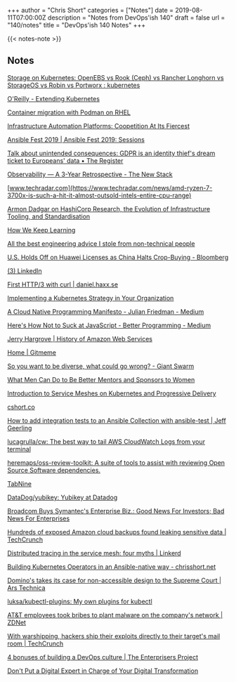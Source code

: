 +++
author = "Chris Short"
categories = ["Notes"]
date = 2019-08-11T07:00:00Z
description = "Notes from DevOps'ish 140"
draft = false
url = "140/notes"
title = "DevOps'ish 140 Notes"
+++

{{< notes-note >}}

## Notes

[Storage on Kubernetes: OpenEBS vs Rook (Ceph) vs Rancher Longhorn vs StorageOS vs Robin vs Portworx : kubernetes](https://www.reddit.com/r/kubernetes/comments/cmqd7s/storage_on_kubernetes_openebs_vs_rook_ceph_vs/)

[O'Reilly - Extending Kubernetes](https://get.oreilly.com/ind_extending-kubernetes.html)

[Container migration with Podman on RHEL](https://www.redhat.com/en/blog/container-migration-podman-rhel)

[Infrastructure Automation Platforms: Coopetition At Its Fiercest](https://go.forrester.com/blogs/infrastructure-automation-platforms-wave/)

[Ansible Fest 2019 | Ansible Fest 2019: Sessions](https://agenda.fest.ansible.com/sessions)

[Talk about unintended consequences: GDPR is an identity thief's dream ticket to Europeans' data • The Register](https://www.theregister.co.uk/2019/08/09/gdpr_identity_thief/)

[Observability — A 3-Year Retrospective - The New Stack](https://thenewstack.io/observability-a-3-year-retrospective/)

[www.techradar.com](https://www.techradar.com/news/amd-ryzen-7-3700x-is-such-a-hit-it-almost-outsold-intels-entire-cpu-range)

[Armon Dadgar on HashiCorp Research, the Evolution of Infrastructure Tooling, and Standardisation](https://www.infoq.com/podcasts/infrastructure-tooling-evolution/)

[How We Keep Learning](https://blog.dbsmasher.com/2019/08/08/how-we-keep-learning.html)

[All the best engineering advice I stole from non-technical people](https://medium.com/@bellmar/all-the-best-engineering-advice-i-stole-from-non-technical-people-eb7f90ca2f5f)

[U.S. Holds Off on Huawei Licenses as China Halts Crop-Buying - Bloomberg](https://www.bloomberg.com/news/articles/2019-08-08/u-s-holds-off-on-huawei-licenses-as-china-halts-crop-buying)

[(3) LinkedIn](https://www.linkedin.com/posts/beautiful-code_softwareengineering-cto-podcasts-activity-6564799591055745024-VH67/)

[First HTTP/3 with curl | daniel.haxx.se](https://daniel.haxx.se/blog/2019/08/05/first-http-3-with-curl/)

[Implementing a Kubernetes Strategy in Your Organization](https://www.weave.works/blog/implementing-a-kubernetes-strategy-in-your-organization)

[A Cloud Native Programming Manifesto - Julian Friedman - Medium](https://medium.com/@doctor_julz/a-cloud-native-programming-manifesto-c6e7f24115bd)

[Here's How Not to Suck at JavaScript - Better Programming - Medium](https://medium.com/better-programming/js-reliable-fdea261012ee)

[Jerry Hargrove | History of Amazon Web Services](https://www.awsgeek.com/pages/AWS-History/)

[Home | Gitmeme](https://gitme.me/)

[So you want to be diverse, what could go wrong? - Giant Swarm](https://blog.giantswarm.io/so-you-want-to-be-diverse-what-could-go-wrong/)

[What Men Can Do to Be Better Mentors and Sponsors to Women](https://hbr.org/2019/08/what-men-can-do-to-be-better-mentors-and-sponsors-to-women)

[Introduction to Service Meshes on Kubernetes and Progressive Delivery](https://www.weave.works/blog/introduction-to-service-meshes-on-kubernetes-and-progressive-delivery)

[cshort.co](https://cshort.co/2YGWQZh)

[How to add integration tests to an Ansible Collection with ansible-test | Jeff Geerling](https://www.jeffgeerling.com/blog/2019/how-add-integration-tests-ansible-collection-ansible-test)

[lucagrulla/cw: The best way to tail AWS CloudWatch Logs from your terminal](https://github.com/lucagrulla/cw)

[heremaps/oss-review-toolkit: A suite of tools to assist with reviewing Open Source Software dependencies.](https://github.com/heremaps/oss-review-toolkit)

[TabNine](https://tabnine.com/)

[DataDog/yubikey: Yubikey at Datadog](https://github.com/DataDog/yubikey)

[Broadcom Buys Symantec's Enterprise Biz.: Good News For Investors; Bad News For Enterprises](https://go.forrester.com/blogs/broadcom-buys-symantecs-enterprise-biz-good-news-for-investors-bad-news-for-enterprises/)

[Hundreds of exposed Amazon cloud backups found leaking sensitive data | TechCrunch](https://techcrunch.com/2019/08/09/aws-ebs-cloud-backups-leak/)

[Distributed tracing in the service mesh: four myths | Linkerd](https://linkerd.io/2019/08/09/service-mesh-distributed-tracing-myths/)

[Building Kubernetes Operators in an Ansible-native way - chrisshort.net](https://chrisshort.net/cfp/building-kubernetes-operators-with-ansible/)

[Domino's takes its case for non-accessible design to the Supreme Court | Ars Technica](https://arstechnica.com/tech-policy/2019/08/dominos-takes-its-case-for-non-accessible-design-to-the-supreme-court/)

[luksa/kubectl-plugins: My own plugins for kubectl](https://github.com/luksa/kubectl-plugins)

[AT&T employees took bribes to plant malware on the company's network | ZDNet](https://www.zdnet.com/article/at-t-employees-took-bribes-to-plant-malware-on-the-companys-network/)

[With warshipping, hackers ship their exploits directly to their target's mail room | TechCrunch](https://techcrunch.com/2019/08/06/warshipping-hackers-ship-exploits-mail-room/)

[4 bonuses of building a DevOps culture | The Enterprisers Project](https://enterprisersproject.com/article/2019/7/devops-culture-4-benefits-of-building)

[Don't Put a Digital Expert in Charge of Your Digital Transformation](https://hbr.org/2019/08/dont-put-a-digital-expert-in-charge-of-your-digital-transformation)
